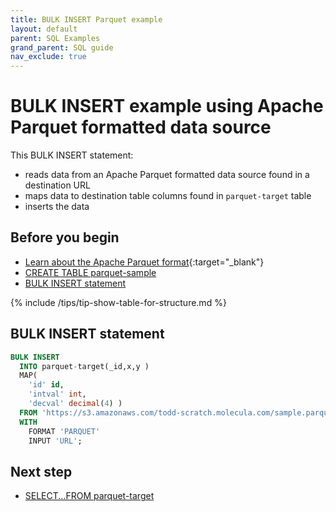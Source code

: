 ```yaml
---
title: BULK INSERT Parquet example
layout: default
parent: SQL Examples
grand_parent: SQL guide
nav_exclude: true
---
```


# BULK INSERT example using Apache Parquet formatted data source

This BULK INSERT statement:
* reads data from an Apache Parquet formatted data source found in a destination URL
* maps data to destination table columns found in `parquet-target` table
* inserts the data

## Before you begin

* [Learn about the Apache Parquet format](https://parquet.apache.org/){:target="_blank"}
* [CREATE TABLE parquet-sample](/docs/sql-guide/examples/sql-eg-table-create/sql-eg-table-create-parquet-sample)
* [BULK INSERT statement](/docs/sql-guide/statements/statement-insert-bulk)

{% include /tips/tip-show-table-for-structure.md %}

## BULK INSERT statement

```sql
BULK INSERT
  INTO parquet-target(_id,x,y )
  MAP(
    'id' id,
    'intval' int,
    'decval' decimal(4) )
  FROM 'https://s3.amazonaws.com/todd-scratch.molecula.com/sample.parquet'
  WITH
    FORMAT 'PARQUET'
    INPUT 'URL';
```

## Next step

* [SELECT...FROM parquet-target](/docs/sql-guide/examples/sql-eg-select/sql-eg-select-from-parquet-target)
